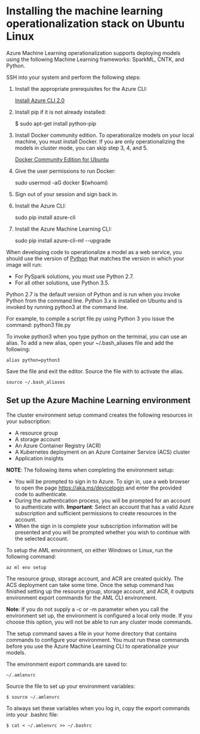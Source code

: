 # Installing the machine learning operationalization stack on Ubuntu Linux

Azure Machine Learning operationalization supports deploying models using the following Machine Learning frameworks: SparkML, CNTK, and Python.

SSH into your system and perform the following steps:

1. Install the appropriate prerequisites for the Azure CLI: 

    [Install Azure CLI 2.0](https://docs.microsoft.com/en-us/cli/azure/install-azure-cli#linux-prerequisites)

2. Install pip if it is not already installed:
    
    $ sudo apt-get install python-pip

3. Install Docker community edition. To operationalize models on your local machine, you must install Docker. If you are only operationalizing the models in cluster mode, you can skip step 3, 4, and 5.

    [Docker Community Edition for Ubuntu](https://store.docker.com/editions/community/docker-ce-server-ubuntu)

4. Give the user permissions to run Docker:

    sudo usermod -aG docker $(whoami)

4. Sign out of your session and sign back in.

5. Install the Azure CLI:
 
    sudo pip install azure-cli

6. Install the Azure Machine Learning CLI:
    
    sudo pip install azure-cli-ml --upgrade

When developing code to operationalize a model as a web service, you should use the version of [Python](https://www.python.org/) that matches the version in which your image will run:

* For PySpark solutions, you must use Python 2.7. 
* For all other solutions, use Python 3.5. 

Python 2.7 is the default version of Python and is run when you invoke Python from the command line.  Python 3.x is installed on Ubuntu and is invoked by running python3 at the command line. 

For example, to compile a script file.py using Python 3 you issue the command:
python3 file.py

To invoke python3 when you type python on the terminal, you can use an alias. To add a new alias, open your ~/.bash_aliases file and add the following:

```
alias python=python3
```

Save the file and exit the editor. Source the file with to activate the alias.

```
source ~/.bash_aliases
```
## Set up the Azure Machine Learning environment

The cluster environment setup command creates the following resources in your subscription:

* A resource group
* A storage account
* An Azure Container Registry (ACR)
* A Kubernetes deployment on an Azure Container Service (ACS) cluster
* Application insights

**NOTE**: The following items when completing the environment setup:

* You will be prompted to sign in to Azure. To sign in, use a web browser to open the page https://aka.ms/devicelogin and enter the provided code to authenticate.
* During the authentication process, you will be prompted for an account to authenticate with. **Important**: Select an account that has a valid Azure subscription and sufficient permissions to create resources in the account.
* When the sign in is complete your subscription information will be presented and you will be prompted whether you wish to continue with the selected account.

To setup the AML environment, on either Windows or Linux, run the following command:

    az ml env setup
    
The resource group, storage account, and ACR are created quickly. The ACS deployment can take some time. Once the setup command has finished setting up the resource group, storage account, and ACR, it outputs environment export commands for the AML CLI environment. 

**Note**: If you do not supply a -c or -m parameter when you call the environment set up, the environment is configured a local only mode. If you choose this option, you will not be able to run any cluster mode commands.

The setup command saves a file in your home directory that contains commands to configure your environment. You must run these commands before you use the Azure Machine Learning CLI to operationalize your models.


The environment export commands are saved to:

    ~/.amlenvrc

Source the file to set up your environment variables: 

    $ source ~/.amlenvrc
    
To always set these variables when you log in, copy the export commands into your .bashrc file:

    $ cat < ~/.amlenvrc >> ~/.bashrc
